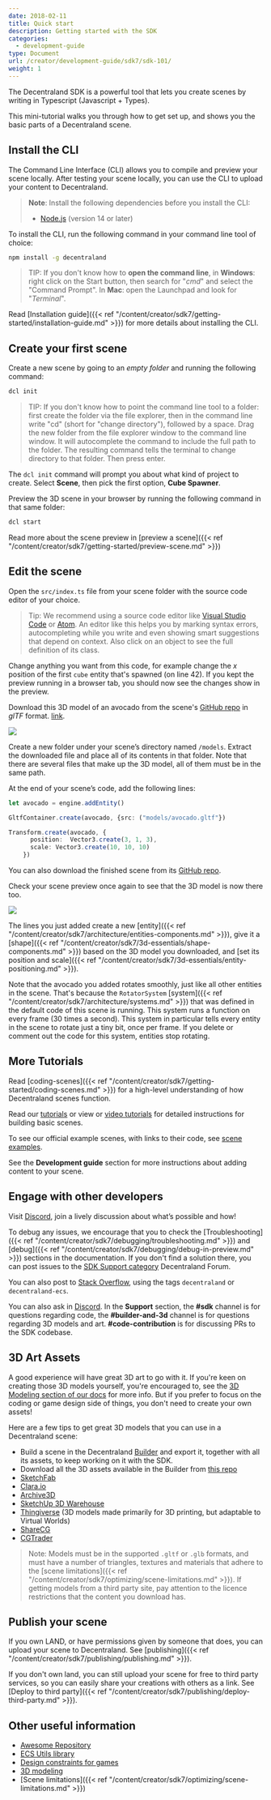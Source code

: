 ```yaml
---
date: 2018-02-11
title: Quick start
description: Getting started with the SDK
categories:
  - development-guide
type: Document
url: /creator/development-guide/sdk7/sdk-101/
weight: 1
---
```


The Decentraland SDK is a powerful tool that lets you create scenes by writing in Typescript (Javascript + Types).

This mini-tutorial walks you through how to get set up, and shows you the basic parts of a Decentraland scene.

## Install the CLI

The Command Line Interface (CLI) allows you to compile and preview your scene locally. After testing your scene locally, you can use the CLI to upload your content to Decentraland.

> **Note**: Install the following dependencies before you install the CLI:
>
> - [Node.js](https://nodejs.org/) (version 14 or later)

To install the CLI, run the following command in your command line tool of choice:

```bash
npm install -g decentraland
```

> TIP: If you don't know how to **open the command line**, in **Windows**: right click on the Start button, then search for "_cmd_" and select the "Command Prompt". In **Mac**: open the Launchpad and look for "_Terminal_".

Read [Installation guide]({{< ref "/content/creator/sdk7/getting-started/installation-guide.md" >}}) for more details about installing the CLI.

## Create your first scene

Create a new scene by going to an _empty folder_ and running the following command:

```bash
dcl init
```

> TIP: If you don't know how to point the command line tool to a folder: first create the folder via the file explorer, then in the command line write "cd" (short for "change directory"), followed by a space. Drag the new folder from the file explorer window to the command line window. It will autocomplete the command to include the full path to the folder. The resulting command tells the terminal to change directory to that folder. Then press enter.

The `dcl init` command will prompt you about what kind of project to create. Select **Scene**, then pick the first option, **Cube Spawner**.

Preview the 3D scene in your browser by running the following command in that same folder:

```bash
dcl start
```

Read more about the scene preview in [preview a scene]({{< ref "/content/creator/sdk7/getting-started/preview-scene.md" >}})

## Edit the scene

Open the `src/index.ts` file from your scene folder with the source code editor of your choice.

> Tip: We recommend using a source code editor like [Visual Studio Code](https://code.visualstudio.com/) or [Atom](https://atom.io/). An editor like this helps you by marking syntax errors, autocompleting while you write and even showing smart suggestions that depend on context. Also click on an object to see the full definition of its class.

Change anything you want from this code, for example change the _x_ position of the first `cube` entity that's spawned (on line 42). If you kept the preview running in a browser tab, you should now see the changes show in the preview.

Download this 3D model of an avocado from the scene's [GitHub repo](https://github.com/decentraland-scenes/avocado) in _glTF_ format. [link](https://github.com/decentraland-scenes/avocado/raw/main/Avocado.zip).

![](/images/media/avocado.jpg)

Create a new folder under your scene’s directory named `/models`. Extract the downloaded file and place all of its contents in that folder. Note that there are several files that make up the 3D model, all of them must be in the same path.

At the end of your scene’s code, add the following lines:

```ts
let avocado = engine.addEntity()

GltfContainer.create(avocado, {src: ("models/avocado.gltf"})

Transform.create(avocado, {
	  position:  Vector3.create(3, 1, 3),
	  scale: Vector3.create(10, 10, 10)
	})
```

You can also download the finished scene from its [GitHub repo](https://github.com/decentraland-scenes/avocado).

Check your scene preview once again to see that the 3D model is now there too.

![](/images/media/avocado.jpg)

The lines you just added create a new [entity]({{< ref "/content/creator/sdk7/architecture/entities-components.md" >}}), give it a [shape]({{< ref "/content/creator/sdk7/3d-essentials/shape-components.md" >}}) based on the 3D model you downloaded, and [set its position and scale]({{< ref "/content/creator/sdk7/3d-essentials/entity-positioning.md" >}}).

Note that the avocado you added rotates smoothly, just like all other entities in the scene. That's because the `RotatorSystem` [system]({{< ref "/content/creator/sdk7/architecture/systems.md" >}}) that was defined in the default code of this scene is running. This system runs a function on every frame (30 times a second). This system in particular tells every entity in the scene to rotate just a tiny bit, once per frame. If you delete or comment out the code for this system, entities stop rotating.

<!--
## The Utils library

The Decentraland ESC Utils library includes a number of helper functions and specialized components that make it easier to carry out a lot of common use cases.

To use any of the helpers provided by the Utils library:

1. Install it as an npm package. Run this command on the command line, from your scene's project folder:

   ```
   npm install @dcl/ecs-scene-utils -B
   ```

2. Run the following for the scene to build the necessary files inside the library's folder:

   ```
   dcl start
   ```

3. Add this line at the start of your `index.ts` file:

   ```ts
   import * as utils from "@dcl/ecs-scene-utils"
   ```

4. In your TypeScript file, write `utils.` and let the suggestions of your IDE show the available helpers. You'll see there are a number of functions you can run and of components that can be added to entities.

5. Add the following component from the `utils` library to your avocado entity to make it slowly grow. The provided arguments make it grow from a scale of 1 to a scale of 5 over a period of 10 seconds:

	```ts
	avocado.addComponent(new utils.ScaleTransformComponent(
		new Vector3(1,1,1), 
		new Vector3(5, 5, 5), 
		10
	))
	```
	The `ScaleTransformComponent` requires the following parameters:

	 * `start`: Starting scale.
     * `end`: Ending scale.
     * `duration`: Duration (in seconds) of start to end scaling.

	 > TIP: Your code editor will hint this information to you once you typed `new utils.ScaleTransformComponent(`.

6. Notice that the `ScaleTransformComponent` component also takes two other optional more advanced parameters that you can play around with:

	* `onFinishCallback`: A function that is called when the transition ends.
    * `interpolationType`: Type of interpolation to be used.

	```ts
	avocado.addComponent(new utils.ScaleTransformComponent(
		new Vector3(1,1,1), 
		new Vector3(5, 5, 5), 
		4,
		()=>{ log("FINISHED") },
		utils.InterpolationType.EASEOUTELASTIC
	))
	```
	In the fourth parameter, a very simple function prints the text "FINISHED" to the browser console once the transition is over. 
	
	> TIP: To read the message that is printed to the console, in Chrome go to **View > Developer > Javascript console**.

	The final parameter tells the component to perform the transition using an ease-out elastic interpolation, which results in a speed curve that goes from fast to slow and ends with a bouncy effect.

To learn more about the ECS Utils library, read its full documentation [here](https://github.com/decentraland/decentraland-ecs-utils).

-->

## More Tutorials

Read [coding-scenes]({{< ref "/content/creator/sdk7/getting-started/coding-scenes.md" >}}) for a high-level understanding of how Decentraland scenes function.

Read our [tutorials](https://github.com/decentraland-scenes/Awesome-Repository#Tutorials) or view or [video tutorials](https://www.youtube.com/playlist?list=PLAcRraQmr_GPi-8qgv17ewdGl50OHuOhH) for detailed instructions for building basic scenes.

To see our official example scenes, with links to their code, see [scene examples](https://github.com/decentraland-scenes/Awesome-Repository#Examples).

See the **Development guide** section for more instructions about adding content to your scene.


## Engage with other developers

Visit [Discord](https://dcl.gg/discord), join a lively discussion about what’s possible and how!

To debug any issues, we encourage that you to check the [Troubleshooting]({{< ref "/content/creator/sdk7/debugging/troubleshooting.md" >}}) and [debug]({{< ref "/content/creator/sdk7/debugging/debug-in-preview.md" >}}) sections in the documentation. If you don't find a solution there, you can post issues to the [SDK Support category](https://forum.decentraland.org/c/support-sdk/11) Decentraland Forum.

You can also post to [Stack Overflow](https://stackoverflow.com/questions/ask?tags=+[decentraland-ecs]), using the tags `decentraland` or `decentraland-ecs`.

You can also ask in [Discord](https://dcl.gg/discord). In the **Support** section, the **#sdk** channel is for questions regarding code, the **#builder-and-3d** channel is for questions regarding 3D models and art. **#code-contribution** is for discussing PRs to the SDK codebase.

## 3D Art Assets

A good experience will have great 3D art to go with it. If you're keen on creating those 3D models yourself, you're encouraged to, see the [3D Modeling section of our docs](/creator/3d-modeling/3d-models) for more info. But if you prefer to focus on the coding or game design side of things, you don't need to create your own assets!

Here are a few tips to get great 3D models that you can use in a Decentraland scene:

- Build a scene in the Decentraland [Builder](https://builder.decentraland.org) and export it, together with all its assets, to keep working on it with the SDK.
- Download all the 3D assets available in the Builder from [this repo](https://github.com/decentraland/builder-assets/tree/master/assets)
- [SketchFab](https://sketchfab.com/)
- [Clara.io](https://clara.io/)
- [Archive3D](https://archive3d.net/)
- [SketchUp 3D Warehouse](https://3dwarehouse.sketchup.com/)
- [Thingiverse](https://www.thingiverse.com/) (3D models made primarily for 3D printing, but adaptable to Virtual Worlds)
- [ShareCG](https://www.sharecg.com/)
- [CGTrader](https://CGTrader.com)

> Note: Models must be in the supported `.gltf` or `.glb` formats, and must have a number of triangles, textures and materials that adhere to the [scene limitations]({{< ref "/content/creator/sdk7/optimizing/scene-limitations.md" >}}). If getting models from a third party site, pay attention to the licence restrictions that the content you download has.


## Publish your scene

If you own LAND, or have permissions given by someone that does, you can upload your scene to Decentraland. See [publishing]({{< ref "/content/creator/sdk7/publishing/publishing.md" >}}).

If you don't own land, you can still upload your scene for free to third party services, so you can easily share your creations with others as a link. See [Deploy to third party]({{< ref "/content/creator/sdk7/publishing/deploy-third-party.md" >}}).

## Other useful information

- [Awesome Repository](https://github.com/decentraland-scenes/Awesome-Repository)
- [ECS Utils library](https://github.com/decentraland/decentraland-ecs-utils)
- [Design constraints for games](/creator/design-experience/design-games)
- [3D modeling](/creator/3d-modeling/3d-models)
- [Scene limitations]({{< ref "/content/creator/sdk7/optimizing/scene-limitations.md" >}})
